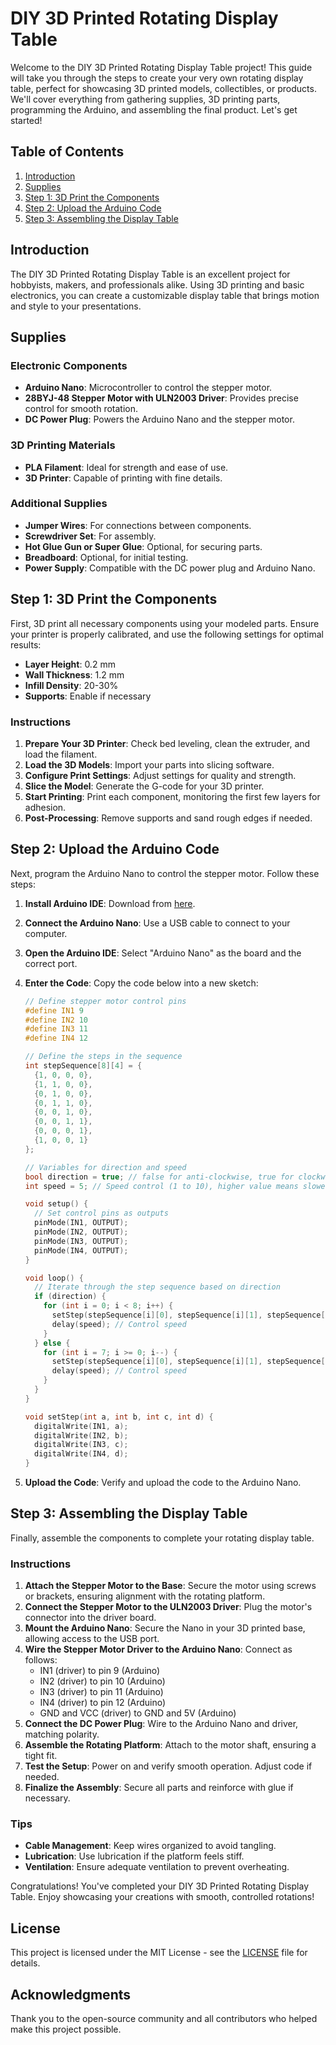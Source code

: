 # DIY 3D Printed Rotating Display Table

Welcome to the DIY 3D Printed Rotating Display Table project! This guide will take you through the steps to create your very own rotating display table, perfect for showcasing 3D printed models, collectibles, or products. We'll cover everything from gathering supplies, 3D printing parts, programming the Arduino, and assembling the final product. Let's get started!

## Table of Contents

1. [Introduction](#introduction)
2. [Supplies](#supplies)
3. [Step 1: 3D Print the Components](#step-1-3d-print-the-components)
4. [Step 2: Upload the Arduino Code](#step-2-upload-the-arduino-code)
5. [Step 3: Assembling the Display Table](#step-3-assembling-the-display-table)

## Introduction

The DIY 3D Printed Rotating Display Table is an excellent project for hobbyists, makers, and professionals alike. Using 3D printing and basic electronics, you can create a customizable display table that brings motion and style to your presentations.

## Supplies

### Electronic Components
- **Arduino Nano**: Microcontroller to control the stepper motor.
- **28BYJ-48 Stepper Motor with ULN2003 Driver**: Provides precise control for smooth rotation.
- **DC Power Plug**: Powers the Arduino Nano and the stepper motor.

### 3D Printing Materials
- **PLA Filament**: Ideal for strength and ease of use.
- **3D Printer**: Capable of printing with fine details.

### Additional Supplies
- **Jumper Wires**: For connections between components.
- **Screwdriver Set**: For assembly.
- **Hot Glue Gun or Super Glue**: Optional, for securing parts.
- **Breadboard**: Optional, for initial testing.
- **Power Supply**: Compatible with the DC power plug and Arduino Nano.

## Step 1: 3D Print the Components

First, 3D print all necessary components using your modeled parts. Ensure your printer is properly calibrated, and use the following settings for optimal results:

- **Layer Height**: 0.2 mm
- **Wall Thickness**: 1.2 mm
- **Infill Density**: 20-30%
- **Supports**: Enable if necessary

### Instructions

1. **Prepare Your 3D Printer**: Check bed leveling, clean the extruder, and load the filament.
2. **Load the 3D Models**: Import your parts into slicing software.
3. **Configure Print Settings**: Adjust settings for quality and strength.
4. **Slice the Model**: Generate the G-code for your 3D printer.
5. **Start Printing**: Print each component, monitoring the first few layers for adhesion.
6. **Post-Processing**: Remove supports and sand rough edges if needed.

## Step 2: Upload the Arduino Code

Next, program the Arduino Nano to control the stepper motor. Follow these steps:

1. **Install Arduino IDE**: Download from [here](https://www.arduino.cc/en/software).
2. **Connect the Arduino Nano**: Use a USB cable to connect to your computer.
3. **Open the Arduino IDE**: Select "Arduino Nano" as the board and the correct port.
4. **Enter the Code**: Copy the code below into a new sketch:

    ```cpp
    // Define stepper motor control pins
    #define IN1 9
    #define IN2 10
    #define IN3 11
    #define IN4 12

    // Define the steps in the sequence
    int stepSequence[8][4] = {
      {1, 0, 0, 0},
      {1, 1, 0, 0},
      {0, 1, 0, 0},
      {0, 1, 1, 0},
      {0, 0, 1, 0},
      {0, 0, 1, 1},
      {0, 0, 0, 1},
      {1, 0, 0, 1}
    };

    // Variables for direction and speed
    bool direction = true; // false for anti-clockwise, true for clockwise
    int speed = 5; // Speed control (1 to 10), higher value means slower speed

    void setup() {
      // Set control pins as outputs
      pinMode(IN1, OUTPUT);
      pinMode(IN2, OUTPUT);
      pinMode(IN3, OUTPUT);
      pinMode(IN4, OUTPUT);
    }

    void loop() {
      // Iterate through the step sequence based on direction
      if (direction) {
        for (int i = 0; i < 8; i++) {
          setStep(stepSequence[i][0], stepSequence[i][1], stepSequence[i][2], stepSequence[i][3]);
          delay(speed); // Control speed
        }
      } else {
        for (int i = 7; i >= 0; i--) {
          setStep(stepSequence[i][0], stepSequence[i][1], stepSequence[i][2], stepSequence[i][3]);
          delay(speed); // Control speed
        }
      }
    }

    void setStep(int a, int b, int c, int d) {
      digitalWrite(IN1, a);
      digitalWrite(IN2, b);
      digitalWrite(IN3, c);
      digitalWrite(IN4, d);
    }
    ```

5. **Upload the Code**: Verify and upload the code to the Arduino Nano.

## Step 3: Assembling the Display Table

Finally, assemble the components to complete your rotating display table.

### Instructions

1. **Attach the Stepper Motor to the Base**: Secure the motor using screws or brackets, ensuring alignment with the rotating platform.
2. **Connect the Stepper Motor to the ULN2003 Driver**: Plug the motor's connector into the driver board.
3. **Mount the Arduino Nano**: Secure the Nano in your 3D printed base, allowing access to the USB port.
4. **Wire the Stepper Motor Driver to the Arduino Nano**: Connect as follows:
    - IN1 (driver) to pin 9 (Arduino)
    - IN2 (driver) to pin 10 (Arduino)
    - IN3 (driver) to pin 11 (Arduino)
    - IN4 (driver) to pin 12 (Arduino)
    - GND and VCC (driver) to GND and 5V (Arduino)
5. **Connect the DC Power Plug**: Wire to the Arduino Nano and driver, matching polarity.
6. **Assemble the Rotating Platform**: Attach to the motor shaft, ensuring a tight fit.
7. **Test the Setup**: Power on and verify smooth operation. Adjust code if needed.
8. **Finalize the Assembly**: Secure all parts and reinforce with glue if necessary.

### Tips
- **Cable Management**: Keep wires organized to avoid tangling.
- **Lubrication**: Use lubrication if the platform feels stiff.
- **Ventilation**: Ensure adequate ventilation to prevent overheating.

Congratulations! You've completed your DIY 3D Printed Rotating Display Table. Enjoy showcasing your creations with smooth, controlled rotations!

## License

This project is licensed under the MIT License - see the [LICENSE](LICENSE) file for details.

## Acknowledgments

Thank you to the open-source community and all contributors who helped make this project possible.
